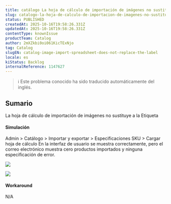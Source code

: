 ```yaml
---
title: catálogo La hoja de cálculo de importación de imágenes no sustituye a la etiqueta
slug: catalogo-la-hoja-de-calculo-de-importacion-de-imagenes-no-sustituye-a-la-etiqueta
status: PUBLISHED
createdAt: 2025-10-16T19:58:26.331Z
updatedAt: 2025-10-16T19:58:26.331Z
contentType: knownIssue
productTeam: Catalog
author: 2mXZkbi0oi061KicTExNjo
tag: Catalog
slugEN: catalog-image-import-spreadsheet-does-not-replace-the-label
locale: es
kiStatus: Backlog
internalReference: 1147627
---
```


>ℹ️ Este problema conocido ha sido traducido automáticamente del inglés.

## Sumario


La hoja de cálculo de importación de imágenes no sustituye a la Etiqueta


#### Simulación


Admin > Catálogo > Importar y exportar > Especificaciones SKU > Cargar hoja de cálculo
En la interfaz de usuario se muestra correctamente, pero el correo electrónico muestra cero productos importados y ninguna especificación de error.

 ![](https://vtexhelp.zendesk.com/attachments/token/kisyvWtG1pHFXiOJUpAKuvegC/?name=image.png)

 ![](https://vtexhelp.zendesk.com/attachments/token/Xspj9Ld4DLyZPpwJIdHq6cq0i/?name=image.png)


#### Workaround


N/A



